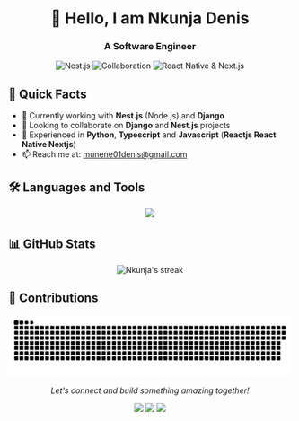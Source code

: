 <h1 align="center">👋 Hello, I am Nkunja Denis</h1>
<h3 align="center">A Software Engineer</h3>

<p align="center">
  <img src="https://img.shields.io/badge/Focus-Nest.js-red?style=for-the-badge&logo=nestjs" alt="Nest.js">
  <img src="https://img.shields.io/badge/Open_to-Collaboration-blue?style=for-the-badge&logo=github" alt="Collaboration">
  <img src="https://img.shields.io/badge/Also_Work_With-React_Native_|_Next.js-green?style=for-the-badge&logo=react" alt="React Native & Next.js">
</p>

## 🚀 Quick Facts

- 🔭 Currently working with **Nest.js** (Node.js) and **Django**
- 👯 Looking to collaborate on **Django** and **Nest.js** projects
- 🌱 Experienced in **Python**, **Typescript** and **Javascript** (**Reactjs React Native Nextjs**)
- 📫 Reach me at: [munene01denis@gmail.com](mailto:munene01denis@gmail.com)

## 🛠️ Languages and Tools

<p align="center">
  <img src="https://skillicons.dev/icons?i=python,javascript,typescript,nodejs,expressjs,bootstrap,css,django,docker,git,heroku,html,vue,react,postgres,mongo,firebase,nextjs,aws,nestjs&perline=9" />
</p>

## 📊 GitHub Stats

<p align="center">
  <img src="https://github-readme-streak-stats.herokuapp.com/?user=Nkunja&theme=radical&hide_border=true&stroke=0000&background=060A0CD0" alt="Nkunja's streak" />
</p>


## 🌱 Contributions

<p align="center">
  <img src="contributions.svg" alt="Contributions Graph" />
</p>

<p align="center">
  <i>Let's connect and build something amazing together!</i>
</p>

<p align="center">
  <a href="[https://linkedin.com/in](https://www.linkedin.com/in/nkunja-denis/" target="_blank"><img src="https://img.shields.io/badge/-LinkedIn-0077B5?style=flat-square&logo=Linkedin&logoColor=white"/></a>
  <a href="https://twitter.com/sir_nkunja" target="_blank"><img src="https://img.shields.io/badge/-Twitter-1DA1F2?style=flat-square&logo=Twitter&logoColor=white"/></a>
  <a href="https://nkunja.vercel.app" target="_blank"><img src="https://img.shields.io/badge/-Portfolio-4285F4?style=flat-square&logo=google-chrome&logoColor=white"/></a>
</p>
